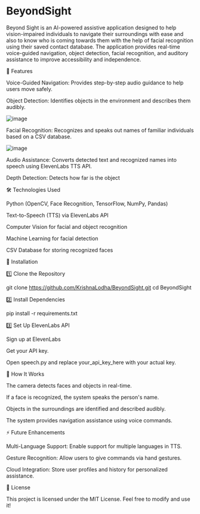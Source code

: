 # BeyondSight

Beyond Sight is an AI-powered assistive application designed to help vision-impaired individuals to navigate their surroundings with ease and also to know who is coming towards them with the help of facial recognition using their saved contact database. The application provides real-time voice-guided navigation, object detection, facial recognition, and auditory assistance to improve accessibility and independence.

🚀 Features

Voice-Guided Navigation: Provides step-by-step audio guidance to help users move safely.

Object Detection: Identifies objects in the environment and describes them audibly.

![image](https://github.com/user-attachments/assets/761ab099-bb75-4c8b-902b-a99936dc53af)


Facial Recognition: Recognizes and speaks out names of familiar individuals based on a CSV database.

![image](https://github.com/user-attachments/assets/3886843c-1fe4-4ac6-a55e-4c63dad80610)


Audio Assistance: Converts detected text and recognized names into speech using ElevenLabs TTS API.

Depth Detection: Detects how far is the object



🛠️ Technologies Used

Python (OpenCV, Face Recognition, TensorFlow, NumPy, Pandas)

Text-to-Speech (TTS) via ElevenLabs API

Computer Vision for facial and object recognition

Machine Learning for facial detection

CSV Database for storing recognized faces

🔧 Installation

1️⃣ Clone the Repository

git clone https://github.com/KrishnaLodha/BeyondSight.git
cd BeyondSight

2️⃣ Install Dependencies

pip install -r requirements.txt

3️⃣ Set Up ElevenLabs API

Sign up at ElevenLabs

Get your API key.

Open speech.py and replace your_api_key_here with your actual key.


📌 How It Works

The camera detects faces and objects in real-time.

If a face is recognized, the system speaks the person's name.

Objects in the surroundings are identified and described audibly.

The system provides navigation assistance using voice commands.

⚡ Future Enhancements

Multi-Language Support: Enable support for multiple languages in TTS.

Gesture Recognition: Allow users to give commands via hand gestures.

Cloud Integration: Store user profiles and history for personalized assistance.

📜 License

This project is licensed under the MIT License. Feel free to modify and use it!



